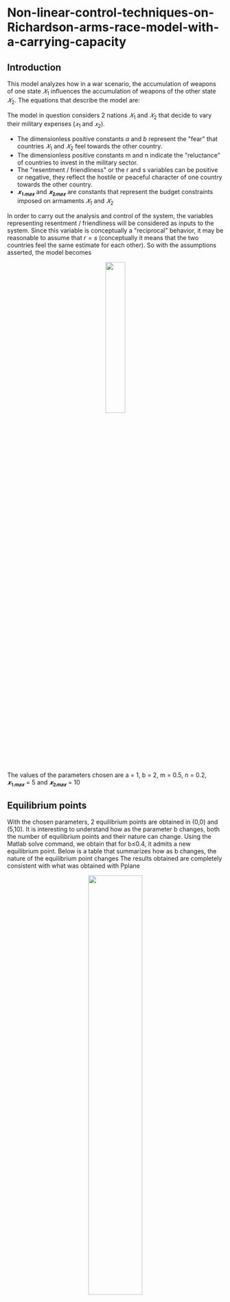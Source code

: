 # Non-linear-control-techniques-on-Richardson-arms-race-model-with-a-carrying-capacity

## Introduction
This model analyzes how in a war scenario, the accumulation of weapons of one state $𝑋_1$ influences the accumulation of weapons of the other state $𝑋_2$. The equations that describe the model are:


The model in question considers 2 nations $𝑋_1$ and $𝑋_2$ that decide to vary their military expenses ($𝑥_1$ and $𝑥_2$).
- The dimensionless positive constants $a$ and $b$ represent the "fear" that countries $𝑋_1$ and $𝑋_2$ feel towards the other country.
- The dimensionless positive constants m and n indicate the "reluctance" of countries to invest in the military sector.
- The "resentment / friendliness" or the r and s variables can be positive or negative, they reflect the hostile or peaceful character of one country towards the other country.
- $𝒙_{𝟏𝒎𝒂𝒙}$ and $𝒙_{𝟐𝒎𝒂𝒙}$ are constants that represent the budget constraints imposed on armaments $𝑋_1$ and $𝑋_2$

In order to carry out the analysis and control of the system, the variables representing resentment / friendliness will be considered as inputs to the system. Since this variable is conceptually a "reciprocal" behavior, it may be reasonable to assume that $r = s$ (conceptually it means that the two countries feel the same estimate for each other). So with the assumptions asserted, the model becomes
<p align="center">
 <img src="https://user-images.githubusercontent.com/101321796/181657131-0ac9b3f6-7264-409e-b5f1-b7d777609bba.jpg" width=30% height=30%>
 
 

The values ​​of the parameters chosen are a = 1, b = 2, m = 0.5, n = 0.2, $𝒙_{𝟏𝒎𝒂𝒙}$ = 5 and $𝒙_{𝟐𝒎𝒂𝒙}$ = 10
 
## Equilibrium points
With the chosen parameters, 2 equilibrium points are obtained in (0,0) and (5,10). It is interesting to understand how as the parameter b changes, both the number of equilibrium points and their nature can change.
Using the Matlab solve command, we obtain that for b≤0.4, it admits a new equilibrium point.
Below is a table that summarizes how as b changes, the nature of the equilibrium point changes
The results obtained are completely consistent with what was obtained with Pplane


<p align="center">
 <img src="https://user-images.githubusercontent.com/101321796/181716911-ca91e8c1-c98d-4c7a-9bd3-c8f258bf45ba.jpg" width=50% height=50%>
 
 
Portrait of the phases for b = 0.05, the equilibrium points are (0,0); (5,10); (5,1.25)
<p align="center">  
 <img src="https://user-images.githubusercontent.com/101321796/181657133-5ded3068-9bf6-47b5-bd30-fd7777360589.jpg" width=50% height=50%> 
 
 
 


Portrait of the phases for b = 0.2, the equilibrium points are (0,0); (5,10); (5,5)
<p align="center">
 <img src="https://user-images.githubusercontent.com/101321796/181657136-148fe4a0-57cf-4f13-8eac-854d12b76632.jpg" width=50% height=50%>
 

Portrait of the phases for b = 2 the equilibrium points are (0,0); (5,10);
<p align="center">
 <img src="https://user-images.githubusercontent.com/101321796/181657137-bc150eb9-1cb1-4ec5-b454-35e64f80c352.jpg" width=50% height=50%> 


For all the values of b, it is easy to deduce that the system does not admit limit cycles, because the Poincarè theorem is not respected, in fact N ≠ S + 1 where N is the number of foci, nodes, repulsors and centers and S the number of saddles;
 
 ## Bifurcation analysis
As the parameter a changes, a new equilibrium point is added for a ≤1 / 4. In the following table the equilibrium points are classified as a varies
for a = 1/20 the first equilibrium point goes from stable knot to saddle, while the third equilibrium point does the opposite
for a = 1/4 the second equilibrium point goes from saddle to stable node, while the third equilibrium point does the opposite.
The inversion of stability of 2 equilibrium points at a given value a * is a typical behavior of transcritical bifurcations. By performing the simulation on Matcont, 2 bifurcations are reported to us in correspondence with the values ​​of a indicated above
 
<p align="center">
 <img src="https://user-images.githubusercontent.com/101321796/181717448-4812ab81-2780-4626-9ff8-6476fd04a123.jpg" width=50% height=50%>
 
 

 
 
<p align="center"> 
 <img src="https://user-images.githubusercontent.com/101321796/181657140-bcf3dbb6-5f81-4bb9-94b0-ced72a9e3a4e.jpg" width=40% height=40%>




## LQ control on the linearized system

The purpose of the control design is to bring state X1's military spending to a sustained and constant value of € 1 billion.
- We linearize around the equilibrium point (0,0).
- LQ control with integrator with Q = [10000,1,10000] and R = 1
- The reference is 1
- We apply parametric variation of 10%
- A disturbance of dimension -0.3 is introduced at instant 10.
- The response is able to reach full speed in about 4s with zero error and without percentage overshoot


<p align="center">
 <img src="https://user-images.githubusercontent.com/101321796/181657143-b73ab500-1341-4aa8-a494-570c62ead0a1.jpg" width=50% height=50%>
 
<p align="center">
 <img src="https://user-images.githubusercontent.com/101321796/181657145-fbc71646-01c3-415e-9751-15adcb9d6175.jpg" width=60% height=60%>
 

## LQ control on the non-linear system

Validation of the LQ controller on the non-linear model
<p align="center">
 <img src="https://user-images.githubusercontent.com/101321796/181657146-713458c5-9ee0-4c08-8d04-8c6cc066315d.jpg" width=50% height=50%>
 
<p align="center">
 <img src="https://user-images.githubusercontent.com/101321796/181657147-88a6f694-b1a3-430c-9add-814daeb08644.jpg" width=60% height=60%>
 
## I/O FEEDBACK LINEARIZATION

- More specific control for non-linear systems
- Presence of an internal dynamic on x2
- The problem with I / O FBL is robustness
<p align="center">
 <img src="https://user-images.githubusercontent.com/101321796/181657149-a2562340-eeb7-4bb6-bd12-5472c0633148.jpg" width=50% height=50%>

 
 
<p align="center">
 <img src="https://user-images.githubusercontent.com/101321796/181657150-8c7b2296-8a35-4949-a8be-2dbb4957485b.jpg" width=60% height=60%>
 
 
## MRAC with PI controller

- This method solves the problems of parmatric disturbances and variation.
- Earnings 𝑘_𝑝 = 20 𝑒 𝑘_𝑖 = 10
<p align="center">
 <img src="https://user-images.githubusercontent.com/101321796/181657153-4606374f-c32e-4032-81a1-d372de1cbe04.jpg" width=50% height=50%>

<p align="center">
 <img src="https://user-images.githubusercontent.com/101321796/181657154-d642fd21-f4de-4a4b-8df1-369e9802b253.jpg" width=60% height=60%>

 ## Conclusions
This model is one of the most famous in the military field, because it allows, with a small number of parameters, to predict in a realistic way the war expenses due to conflicts between states.
All controls gave similar results, but the FBL I / O proved to be the least robust to noise and parametric variations.

 One of the difficulties present in this model is the presence of budget constraints, because this leads to the presence of new equilibrium points as the parameters vary

Obviously this model is subject to some limits, due to the level of abstraction with which the analysis is being carried out, in fact neither some military aspects are taken into consideration, such as the possibility that other states may intervene during the conflict, nor other aspects. economic such as: inflation, economic sanctions imposed by other states or suspensions of trade agreements.


 The events that involved Russia, Ukraine and NATO in 2022 highlight how the issues dealt with in this paper are still current and through a serious and in-depth study it is possible to increase the understanding of these phenomena and prevent catastrophic events.
## Code indications
All simulink schemes are present in the "simulink_scheme" file, before simulating the schemes it is important to run the "linearized.m" file
The analysis on the equilibrium points and on the open loop system are present in the file: "main.m".
The bifurcation analysis is present in the file: "bifurcation.m"
## Other Information
For a more complete analysis in Italian read the pdf: "Richardson arms race model.pdf" or "Presentation of Richardson arms race model.pptx"
